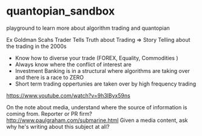 # quantopian_sandbox


playground to learn more about algorithm trading and quantopian 



Ex Goldman Scahs Trader Tells Truth about Trading => Story Telling about the trading in the 2000s 
- Know how to diverse your trade (FOREX, Equality, Commodities )
- Always know where the conflict of interest are 
- Investment Banking is in a structural where algorithms are taking over and there is a race to ZERO 
- Short term trading oppertunies are taken over by high frequency trading 

https://www.youtube.com/watch?v=9h3lByx59ns


On the note about media, understand where the source of information is coming from. Reporter or PR firm? 
http://www.paulgraham.com/submarine.html 
Given a media content, ask why he's writing about this subject at all? 
